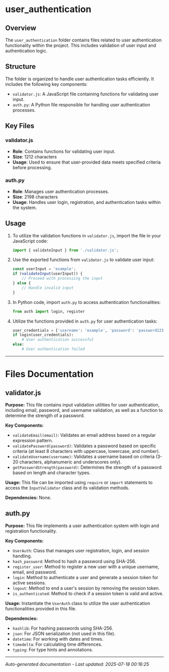 # user_authentication

## Overview
The `user_authentication` folder contains files related to user authentication functionality within the project. This includes validation of user input and authentication logic.

## Structure
The folder is organized to handle user authentication tasks efficiently. It includes the following key components:
- `validator.js`: A JavaScript file containing functions for validating user input.
- `auth.py`: A Python file responsible for handling user authentication processes.

## Key Files
### validator.js
- **Role**: Contains functions for validating user input.
- **Size**: 1212 characters
- **Usage**: Used to ensure that user-provided data meets specified criteria before processing.

### auth.py
- **Role**: Manages user authentication processes.
- **Size**: 2198 characters
- **Usage**: Handles user login, registration, and authentication tasks within the system.

## Usage
1. To utilize the validation functions in `validator.js`, import the file in your JavaScript code:
   ```javascript
   import { validateInput } from './validator.js';
   ```

2. Use the exported functions from `validator.js` to validate user input:
   ```javascript
   const userInput = 'example';
   if (validateInput(userInput)) {
       // Proceed with processing the input
   } else {
       // Handle invalid input
   }
   ```

3. In Python code, import `auth.py` to access authentication functionalities:
   ```python
   from auth import login, register
   ```

4. Utilize the functions provided in `auth.py` for user authentication tasks:
   ```python
   user_credentials = {'username': 'example', 'password': 'password123'}
   if login(user_credentials):
       # User authentication successful
   else:
       # User authentication failed
   ```

---

# Files Documentation

## validator.js

**Purpose:** This file contains input validation utilities for user authentication, including email, password, and username validation, as well as a function to determine the strength of a password.

**Key Components:**
- `validateEmail(email)`: Validates an email address based on a regular expression pattern.
- `validatePassword(password)`: Validates a password based on specific criteria (at least 8 characters with uppercase, lowercase, and number).
- `validateUsername(username)`: Validates a username based on criteria (3-20 characters, alphanumeric and underscores only).
- `getPasswordStrength(password)`: Determines the strength of a password based on length and character types.

**Usage:** This file can be imported using `require` or `import` statements to access the `InputValidator` class and its validation methods.

**Dependencies:** None.

## auth.py

**Purpose:** This file implements a user authentication system with login and registration functionality.

**Key Components:**
- `UserAuth`: Class that manages user registration, login, and session handling.
- `hash_password`: Method to hash a password using SHA-256.
- `register_user`: Method to register a new user with a unique username, email, and password.
- `login`: Method to authenticate a user and generate a session token for active sessions.
- `logout`: Method to end a user's session by removing the session token.
- `is_authenticated`: Method to check if a session token is valid and active.

**Usage:** Instantiate the `UserAuth` class to utilize the user authentication functionalities provided in this file.

**Dependencies:**
- `hashlib`: For hashing passwords using SHA-256.
- `json`: For JSON serialization (not used in this file).
- `datetime`: For working with dates and times.
- `timedelta`: For calculating time differences.
- `typing`: For type hints and annotations.

---
*Auto-generated documentation - Last updated: 2025-07-18 00:16:25*
